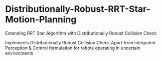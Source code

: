 # Distributionally-Robust-RRT-Star-Motion-Planning
Extending RRT Star Algorithm with Distributionally Robust Collision Check

Implements Distributionally Robust Collision Check Apart from Integrated Perception & Control formulation
for robots operating in uncertain environments
